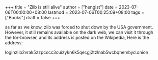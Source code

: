 +++
title = "Zlib is still alive"
author = ["hengist"]
date = 2023-07-06T00:00:00+08:00
lastmod = 2023-07-06T00:25:09+08:00
tags = ["Books"]
draft = false
+++

as far as we know, zlib was forced to shut down by the USA government. However, it still remains available on the dark web, we can visit it through the tor-browser, and its address is posted on the Wikipedia, Here is the address:

loginzlib​2vrak5zzpcocc3ouizykn6k5qecgj2tzlnab5wcbqhembyd.onion
